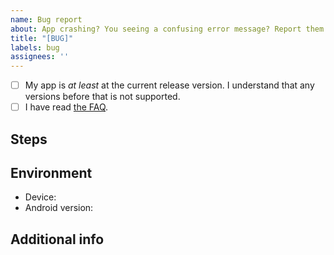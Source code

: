 ```yaml
---
name: Bug report
about: App crashing? You seeing a confusing error message? Report them here!
title: "[BUG]"
labels: bug
assignees: ''
---
```


<!-- Frequent reporters can ignore this template as long as it's clear and concise. -->

- [ ] My app is *at least* at the current release version. I understand that any versions before that is not supported.
- [ ] I have read [the FAQ](https://barinsta.austinhuang.me/en/latest/faq.html).

<!--
Describe the bug here. Don't stress too much, but do include the key points.
-->

## Steps

<!--
1. ...
2. ...
3. See error...
-->

## Environment

 - Device: 
 - Android version:

## Additional info

<!-- If you have a crash dump, paste it here. -->
